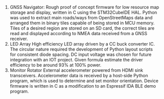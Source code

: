 1. GNSS Navigator:
  Rough proof of concept firmware for low resource map storage and display, written in C using the STM32CubeIDE HAL. Python was used to extract main roads/ways from OpenStreetMaps data and arranged them in binary tiles capable of being stored in MCU memory. Tiles of a desired region are stored on an SD card, the correct tiles are read and displayed according to NMEA data received from a GNSS receiver.
2. LED Array
  High efficiency LED array driven by a CC buck converter IC. The circular nature required the development of Python layout scripts for consistent diode spacing. DC input voltage was chosen for future integration with an IOT project. Given formula estimate the driver efficiency to be around 93% at 100% power.
3. Monitor Rotator
   External accelerometer powered from HDMI sink transceivers. Accelerometer data is received by a host-side Python program, which is used to determine and set monitor orientation. Device firmware is written in C as a modification to an Espressif IDA BLE demo program.  
